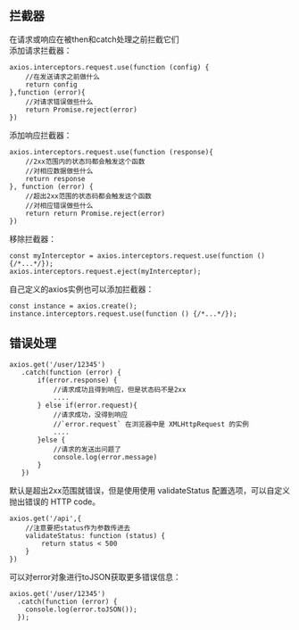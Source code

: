 ## 拦截器
在请求或响应在被then和catch处理之前拦截它们  
添加请求拦截器：
```JS
axios.interceptors.request.use(function (config) {
    //在发送请求之前做什么
    return config
},function (error){
    //对请求错误做些什么
    return Promise.reject(error)
})
```

添加响应拦截器：
```JS
axios.interceptors.request.use(function (response){
    //2xx范围内的状态玛都会触发这个函数
    //对相应数据做些什么
    return response
}, function (error) {
    //超出2xx范围的状态码都会触发这个函数
    //对相应错误做些什么
    return return Promise.reject(error)
})
```
移除拦截器：
```JS
const myInterceptor = axios.interceptors.request.use(function () {/*...*/});
axios.interceptors.request.eject(myInterceptor);
```
自己定义的axios实例也可以添加拦截器：
```JS
const instance = axios.create();
instance.interceptors.request.use(function () {/*...*/});
```

## 错误处理
```JS
axios.get('/user/12345')
   .catch(function (error) {
       if(error.response) {
           //请求成功且得到响应，但是状态码不是2xx
           ....
       } else if(error.request){
           //请求成功，没得到响应
           //`error.request` 在浏览器中是 XMLHttpRequest 的实例
           ....
       }else {
           //请求的发送出问题了
           console.log(error.message)
       }
   })
```
默认是超出2xx范围就错误，但是使用使用 validateStatus 配置选项，可以自定义抛出错误的 HTTP code。
```JS
axios.get('/api',{
    //注意要把status作为参数传进去
    validateStatus: function (status) {
        return status < 500
    }
})
```
可以对error对象进行toJSON获取更多错误信息：
```JS
axios.get('/user/12345')
  .catch(function (error) {
    console.log(error.toJSON());
  });
```